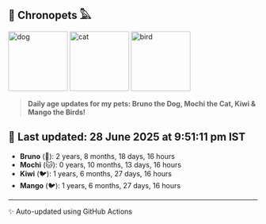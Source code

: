 ## 🐾 Chronopets 𓅓

<img src="https://media.giphy.com/media/3oriO0OEd9QIDdllqo/giphy.gif" width="120" height="120" alt="dog"> <img src="https://media.giphy.com/media/OmK8lulOMQ9XO/giphy.gif" width="120" height="120" alt="cat"> <img src="https://media.giphy.com/media/1dMNq7sH2v5i/giphy.gif" width="120" height="120" alt="bird"> 

> **Daily age updates for my pets: Bruno the Dog, Mochi the Cat, Kiwi & Mango the Birds!**

## 📅 Last updated: 28 June 2025 at 9:51:11 pm IST

- **Bruno** (🐶): 2 years, 8 months, 18 days, 16 hours
- **Mochi** (🐱): 0 years, 10 months, 13 days, 16 hours
- **Kiwi** (🐦): 1 years, 6 months, 27 days, 16 hours
- **Mango** (🐦): 1 years, 6 months, 27 days, 16 hours

---
✨ Auto-updated using GitHub Actions

